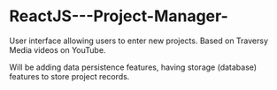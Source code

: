 # ReactJS---Project-Manager-
User interface allowing users to enter new projects. 
Based on Traversy Media videos on YouTube. 

Will be adding data persistence features, having storage (database) features to store project records.
